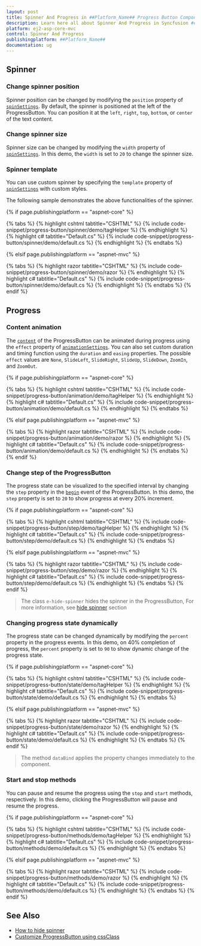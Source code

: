 ```yaml
---
layout: post
title: Spinner And Progress in ##Platform_Name## Progress Button Component
description: Learn here all about Spinner And Progress in Syncfusion ##Platform_Name## Progress Button component of Syncfusion Essential JS 2 and more.
platform: ej2-asp-core-mvc
control: Spinner And Progress
publishingplatform: ##Platform_Name##
documentation: ug
---
```



<!-- markdownlint-disable MD002 MD022 -->
## Spinner

### Change spinner position

Spinner position can be changed by modifying the `position` property of [`spinSettings`](https://help.syncfusion.com/cr/aspnetcore-js2/Syncfusion.EJ2.SplitButtons.ProgressButton.html#Syncfusion_EJ2_SplitButtons_ProgressButton_SpinSettings). By default, the spinner is positioned at the left of the ProgressButton. You can position it at the `left`, `right`, `top`, `bottom`, or `center` of the text content.

### Change spinner size

Spinner size can be changed by modifying the `width` property of [`spinSettings`](https://help.syncfusion.com/cr/aspnetcore-js2/Syncfusion.EJ2.SplitButtons.ProgressButton.html#Syncfusion_EJ2_SplitButtons_ProgressButton_SpinSettings). In this demo, the `width` is set to `20` to change the spinner size.

### Spinner template

You can use custom spinner by specifying the `template` property of [`spinSettings`](https://help.syncfusion.com/cr/aspnetcore-js2/Syncfusion.EJ2.SplitButtons.ProgressButton.html#Syncfusion_EJ2_SplitButtons_ProgressButton_SpinSettings) with custom styles.

The following sample demonstrates the above functionalities of the spinner.

{% if page.publishingplatform == "aspnet-core" %}

{% tabs %}
{% highlight cshtml tabtitle="CSHTML" %}
{% include code-snippet/progress-button/spinner/demo/tagHelper %}
{% endhighlight %}
{% highlight c# tabtitle="Default.cs" %}
{% include code-snippet/progress-button/spinner/demo/default.cs %}
{% endhighlight %}
{% endtabs %}

{% elsif page.publishingplatform == "aspnet-mvc" %}

{% tabs %}
{% highlight razor tabtitle="CSHTML" %}
{% include code-snippet/progress-button/spinner/demo/razor %}
{% endhighlight %}
{% highlight c# tabtitle="Default.cs" %}
{% include code-snippet/progress-button/spinner/demo/default.cs %}
{% endhighlight %}
{% endtabs %}
{% endif %}



<!-- markdownlint-disable MD025 MD022 -->
## Progress

### Content animation

The [`content`](https://help.syncfusion.com/cr/aspnetcore-js2/Syncfusion.EJ2.SplitButtons.ProgressButton.html#Syncfusion_EJ2_SplitButtons_ProgressButton_Content) of the ProgressButton can be animated during progress using the `effect` property
of [`animationSettings`](https://help.syncfusion.com/cr/aspnetcore-js2/Syncfusion.EJ2.SplitButtons.ProgressButton.html#Syncfusion_EJ2_SplitButtons_ProgressButton_AnimationSettings). You can also set custom duration and timing function using the `duration` and `easing` properties. The possible `effect` values are `None`, `SlideLeft`, `SlideRight`, `SlideUp`, `SlideDown`, `ZoomIn`, and `ZoomOut`.

{% if page.publishingplatform == "aspnet-core" %}

{% tabs %}
{% highlight cshtml tabtitle="CSHTML" %}
{% include code-snippet/progress-button/animation/demo/tagHelper %}
{% endhighlight %}
{% highlight c# tabtitle="Default.cs" %}
{% include code-snippet/progress-button/animation/demo/default.cs %}
{% endhighlight %}
{% endtabs %}

{% elsif page.publishingplatform == "aspnet-mvc" %}

{% tabs %}
{% highlight razor tabtitle="CSHTML" %}
{% include code-snippet/progress-button/animation/demo/razor %}
{% endhighlight %}
{% highlight c# tabtitle="Default.cs" %}
{% include code-snippet/progress-button/animation/demo/default.cs %}
{% endhighlight %}
{% endtabs %}
{% endif %}



### Change step of the ProgressButton

The progress state can be visualized to the specified interval by changing the `step` property in the [`begin`](https://help.syncfusion.com/cr/aspnetcore-js2/Syncfusion.EJ2.SplitButtons.ProgressButton.html#Syncfusion_EJ2_SplitButtons_ProgressButton_Begin) event of the ProgressButton. In this demo, the `step` property is set to `20` to show progress at every 20% increment.

{% if page.publishingplatform == "aspnet-core" %}

{% tabs %}
{% highlight cshtml tabtitle="CSHTML" %}
{% include code-snippet/progress-button/step/demo/tagHelper %}
{% endhighlight %}
{% highlight c# tabtitle="Default.cs" %}
{% include code-snippet/progress-button/step/demo/default.cs %}
{% endhighlight %}
{% endtabs %}

{% elsif page.publishingplatform == "aspnet-mvc" %}

{% tabs %}
{% highlight razor tabtitle="CSHTML" %}
{% include code-snippet/progress-button/step/demo/razor %}
{% endhighlight %}
{% highlight c# tabtitle="Default.cs" %}
{% include code-snippet/progress-button/step/demo/default.cs %}
{% endhighlight %}
{% endtabs %}
{% endif %}



> The class `e-hide-spinner` hides the spinner in the ProgressButton, For more information, see [hide spinner](./how-to/hide-spinner) section

### Changing progress state dynamically

The progress state can be changed dynamically by modifying the `percent` property in the progress events. In this demo, on 40% completion of progress, the `percent` property is set to `90` to show dynamic change of the progress state.

{% if page.publishingplatform == "aspnet-core" %}

{% tabs %}
{% highlight cshtml tabtitle="CSHTML" %}
{% include code-snippet/progress-button/state/demo/tagHelper %}
{% endhighlight %}
{% highlight c# tabtitle="Default.cs" %}
{% include code-snippet/progress-button/state/demo/default.cs %}
{% endhighlight %}
{% endtabs %}

{% elsif page.publishingplatform == "aspnet-mvc" %}

{% tabs %}
{% highlight razor tabtitle="CSHTML" %}
{% include code-snippet/progress-button/state/demo/razor %}
{% endhighlight %}
{% highlight c# tabtitle="Default.cs" %}
{% include code-snippet/progress-button/state/demo/default.cs %}
{% endhighlight %}
{% endtabs %}
{% endif %}



> The method `dataBind` applies the property changes immediately to the component.

### Start and stop methods

You can pause and resume the progress using the `stop` and `start` methods, respectively. In this demo, clicking the ProgressButton will pause and resume the progress.

{% if page.publishingplatform == "aspnet-core" %}

{% tabs %}
{% highlight cshtml tabtitle="CSHTML" %}
{% include code-snippet/progress-button/methods/demo/tagHelper %}
{% endhighlight %}
{% highlight c# tabtitle="Default.cs" %}
{% include code-snippet/progress-button/methods/demo/default.cs %}
{% endhighlight %}
{% endtabs %}

{% elsif page.publishingplatform == "aspnet-mvc" %}

{% tabs %}
{% highlight razor tabtitle="CSHTML" %}
{% include code-snippet/progress-button/methods/demo/razor %}
{% endhighlight %}
{% highlight c# tabtitle="Default.cs" %}
{% include code-snippet/progress-button/methods/demo/default.cs %}
{% endhighlight %}
{% endtabs %}
{% endif %}



## See Also

* [How to hide spinner](./how-to/hide-spinner)
* [Customize ProgressButton using cssClass](how-to/customize-progress-using-cssclass)